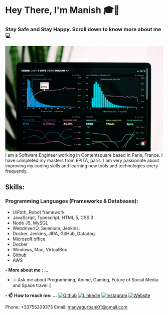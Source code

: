 # Hey There, I'm Manish 🎓👋
### Stay Safe and Stay Happy. Scroll down to know more about me 💻

![Image](https://github.com/MaGu1997/Magu1997/blob/main/Picture.jpg?raw=true)
I am a Software Engineer working in Contentsquare based in Paris, France. I have completed my masters from EPITA, paris. I am very passionate about improving my coding skills and learning new tools and technologies every frequently.



## Skills:
### Programming Languages (Frameworks & Databases):
- UiPath, Robot framework
- JavaScript, Typescript, HTML 5, CSS 3
- Node JS, MySQL
- WebdriverIO, Selenium, Jenkins.
- Docker, Jenkins, JIRA, GitHub, Datadog.
- Microsoft office
- Docker
- Windows, Mac, VirtualBox
- Github
- AWS



**- More about me : ...**
- 💥 Ask me about Programming, Anime, Gaming, Future of Social Media and Space travel :)

**- 📫 How to reach me: ...**
[![Github](https://img.shields.io/badge/-Github-000?style=flat&logo=Github&logoColor=white)](https://github.com/MaGu1997)
[![Linkedin](https://img.shields.io/badge/-LinkedIn-blue?style=flat&logo=Linkedin&logoColor=white)](https://www.linkedin.com/in/gurbanimanish/)
[![Instagram](https://img.shields.io/badge/-Instagram-c13584?style=flat&labelColor=c13584&logo=instagram&logoColor=white)](https://www.instagram.com/manishgurbani_/)
[![Website](https://img.shields.io/badge/-Website-brightgreen?style=flat&logo=Website&logoColor=brightgreen)](https://magu1997.github.io/)

Phone: +33755209373
Email: manyagurbani01@gmail.com

